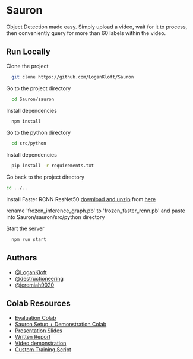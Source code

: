 
# Sauron

Object Detection made easy. Simply upload a video, wait for it to process, then conveniently query for more than 60 labels within the video.


## Run Locally

Clone the project

```bash
  git clone https://github.com/LoganKloft/Sauron
```

Go to the project directory

```bash
  cd Sauron/sauron
```

Install dependencies

```bash
  npm install
```

Go to the python directory

```bash
  cd src/python
```

Install dependencies

```bash
  pip install -r requirements.txt
```

Go back to the project directory

```bash
cd ../..
```

Install Faster RCNN ResNet50
[download and unzip](http://download.tensorflow.org/models/object_detection/faster_rcnn_resnet50_coco_2018_01_28.tar.gz) from [here](https://github.com/opencv/opencv/wiki/TensorFlow-Object-Detection-API)

rename 'frozen_inference_graph.pb' to 'frozen_faster_rcnn.pb' and paste into Sauron/sauron/src/python directory


Start the server

```bash
  npm run start
```


## Authors

- [@LoganKloft](https://github.com/LoganKloft)
- [@destructioneering](https://github.com/destructioneering)
- [@jeremiah9020](https://github.com/jeremiah9020)

## Colab Resources

- [Evaluation Colab](https://colab.research.google.com/drive/1rRutPPlbRErqldoFEulO2-7AOzSpq-Sz#scrollTo=mvIKeR_hDsfS)
- [Sauron Setup + Demonstration Colab](https://colab.research.google.com/drive/1Kt0UP4yzwde8QoaJDoojH1KJUeuwa87C#scrollTo=a1MDEZvCHhpe)
- [Presentation Slides](https://docs.google.com/presentation/d/14QxLX-CIKX8acvAwU6JBma2ym4PzdAtkcSdqhYwfhLE/edit#slide=id.g2a33ae7451d_0_10)
- [Written Report](https://docs.google.com/document/d/1W0cJ2Gu5Oxt5V1Ky534hDePS0ecDq_8XQd4wN35R1RE/edit?usp=drive_link)
- [Video demonstration](https://drive.google.com/file/d/15yfF_ZCs7ZFZP3pbg3GXBXSt8gDnJxiV/view?usp=drive_link)
- [Custom Training Script](https://drive.google.com/file/d/1xwQ5H7FAB3wugdjbzFlcPl_en-Wkbftc/view?usp=drive_link)
